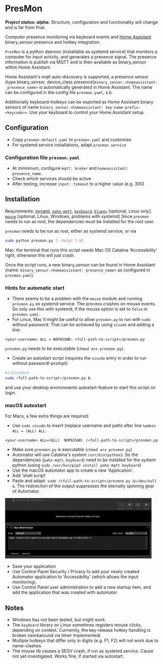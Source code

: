 # PresMon

***Project status: alpha.*** Structure, configuration and functionality will change and is far from final.

Computer presence monitoring via keyboard events and [Home Assistant](https://www.home-assistant.io/) binary_sensor presence and hotkey integration.

`PresMon` is a python daemon (installable as systemd service) that monitors a computer for input activity, and generates a presence signal. The presence information is publish via MQTT and is then available as binary_sensor within Home Assistant.

Home Assistant's mqtt auto-discovery is supported, a presence sensor (type binary_sensor, device_class presence)`binary_sensor.<homeassistant: _presence_name>` is automatically generated in Home Assistant. The name can be configured in the config file `presmon.yaml`, s.b.

Additionally keyboard-hotkeys can be exported as Home Assistant binary sensors of name `binary_sensor.<homeassistant: key-name-prefix-<keycode>>`. Use your keyboard to control your Home Assistant setup.

## Configuration

* Copy `presmon-default.yaml` to `presmon.yaml` and customize.
* For systemd service installations, adapt `presmon.service`

### Configuration file `presmon.yaml`

* At mininmum, configure `mqtt: broker` and `homeassistant: presence_name`. 
* Check which services should be active
* After testing, increase `input: timeout` to a higher value (e.g. 300)

## Installation

Requirements: [pyyaml](https://pypi.org/project/PyYAML/), [`paho-mqtt`](https://pypi.org/project/paho-mqtt/), [`keyboard`](https://pypi.org/project/keyboard/), [`bluepy`](https://github.com/IanHarvey/bluepy) [optional, Linux only]. [`mouse`](https://github.com/boppreh/mouse) [optional, Linux, Windows, problems with systemd] Since `presmon` needs to run as root, the dependencies must be installed for the root user.

`presmon` needs to be run as root, either as systemd service, or via

```bash
sudo python presmon.py [--help] [-k]
```

Mac: the terminal that runs this script needs Mac OS Catalina 'Accessibility' right, otherwise this will just crash.

Once the script runs, a new binary_sensor can be found in Home Assistant (name: `binary_sensor.<homeassistant: presence_name>` as configured in `presmon.yaml`).

### Hints for automatic start

* There seems to be a problem with the `mouse` module and running `presmon.py` as systemd service. The process crashes on mouse events. So only use this with systemd, if the mouse option is set to `false` in `presmon.yaml`.
* For Linux, Mac it might be useful to allow `presmon.py` to run with `sudo` without password. That can be achieved by using `visudo` and adding a line: 

```
<your-username> ALL = NOPASSWD: <full-path-to-script>/presmon.py
```

`presmon.py` needs to be executable (`chmod a+x presmon.py`).
* Create an autostart script (requires the `visudo` entry in order to run without passwordl-prompt):

```bash
#!/bin/bash
sudo <full-path-to-script>/presmon.py &
```

and use your desktop environments autostart-feature to start this script on login.

### macOS autostart

For Macs, a few extra things are required:

* Use `sudo visudo` to insert (replace username and path) after line `%admin      ALL = (ALL) ALL`:

```
<your-username> ALL=(ALL)  NOPASSWD: /<full-path-to-script>/presmon.py
```

* Make sure `presmon.py` is executable (`chmod a+x presmon.py`)
* Automator will use Catalina's system `/usr/bin/python3`. So the dependencies (`paho-mqtt`, `keyboard`) need
to be installed for the system python (using `sudo /usr/bin/pip3 install paho-mqtt keyboard`)
* Use the macOS automator app to create a new 'Application'.
* Add 'shell script'
* Paste and adapt: `sudo /<full-path-to-script>/presmon.py &>/dev/null &`. The redirection of the output suppresses the eternally spinning gear of Automator.

<img src="https://github.com/domschl/PresMon/blob/master/Resources/Automator.png" width="480" />

* Save your application
* Use Control Panel Security / Privacy to add your newly created Automator application to 'Accessibility' (which allows the input monitoring).
* Use Control Panel user administration to add a new startup item, and add the application that was created with automator. 

## Notes

* Windows has not been tested, but might work.
* The `keyboard` library on Linux sometimes registers mouse clicks, depending on context. Currrently, the key-release hotkey handling is broken (workaround via timer implemented)
* Multiple hotkeys that differ only in digits (e.g. F1, F2) will not work due to name-clashes.
* The mouse lib causes a SEGV crash, if run as systemd service. Cause not yet investigated. Works fine, if started via autostart.

